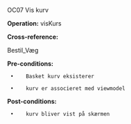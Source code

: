 OC07 Vis kurv

**Operation:**
visKurs

**Cross-reference:**

Bestil_Væg

**Pre-conditions:**
   
     •    Basket kurv eksisterer

     •    kurv er associeret med viewmodel
   
**Post-conditions:**

     •    kurv bliver vist på skærmen
